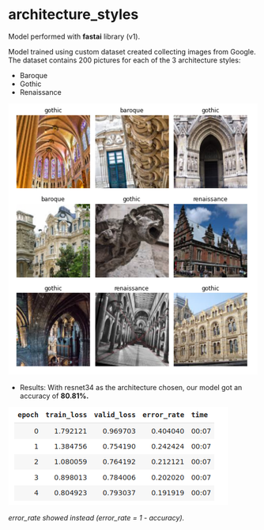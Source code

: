 # architecture_styles


Model performed with __fastai__ library (v1).


Model trained using custom dataset created collecting images from Google. The dataset contains 200 pictures for each of the 3 architecture styles:
- Baroque
- Gothic
- Renaissance

![example](arch_styles_sh1.png)

- Results: With resnet34 as the architecture chosen, our model got an accuracy of __80.81%.__

![result](arch_styles_sh2.png)

_error_rate showed instead (error_rate = 1 - accuracy)._
